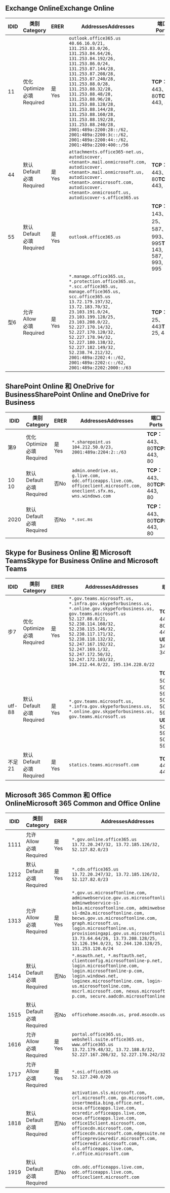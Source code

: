 <!--THIS FILE IS AUTOMATICALLY GENERATED. MANUAL CHANGES WILL BE OVERWRITTEN.-->
<!--Please contact the Office 365 Endpoints team with any questions.-->
<!--USGovGCCHigh endpoints version 2019062800-->
<!--File generated 2019-06-28 11:00:11.8056-->

## <a name="exchange-online"></a><span data-ttu-id="7c970-101">Exchange Online</span><span class="sxs-lookup"><span data-stu-id="7c970-101">Exchange Online</span></span>

<span data-ttu-id="7c970-102">ID</span><span class="sxs-lookup"><span data-stu-id="7c970-102">ID</span></span> | <span data-ttu-id="7c970-103">类别</span><span class="sxs-lookup"><span data-stu-id="7c970-103">Category</span></span> | <span data-ttu-id="7c970-104">ER</span><span class="sxs-lookup"><span data-stu-id="7c970-104">ER</span></span> | <span data-ttu-id="7c970-105">Addresses</span><span class="sxs-lookup"><span data-stu-id="7c970-105">Addresses</span></span> | <span data-ttu-id="7c970-106">端口</span><span class="sxs-lookup"><span data-stu-id="7c970-106">Ports</span></span>
-- | -------------------- | --- | ------------------------------------------------------------------------------------------------------------------------------------------------------------------------------------------------------------------------------------------------------------------------------------------------------------------------------------------------------------------------------------------------------------------------------------------------ | -------------------------------
<span data-ttu-id="7c970-107">1</span><span class="sxs-lookup"><span data-stu-id="7c970-107">1</span></span> | <span data-ttu-id="7c970-108">优化</span><span class="sxs-lookup"><span data-stu-id="7c970-108">Optimize</span></span><BR><span data-ttu-id="7c970-109">必填</span><span class="sxs-lookup"><span data-stu-id="7c970-109">Required</span></span> | <span data-ttu-id="7c970-110">是</span><span class="sxs-lookup"><span data-stu-id="7c970-110">Yes</span></span> | `outlook.office365.us`<BR>`40.66.16.0/21, 131.253.83.0/26, 131.253.84.64/26, 131.253.84.192/26, 131.253.86.0/24, 131.253.87.144/28, 131.253.87.208/28, 131.253.87.240/28, 131.253.88.0/28, 131.253.88.32/28, 131.253.88.48/28, 131.253.88.96/28, 131.253.88.128/28, 131.253.88.144/28, 131.253.88.160/28, 131.253.88.192/28, 131.253.88.240/28, 2001:489a:2200:28::/62, 2001:489a:2200:3c::/62, 2001:489a:2200:44::/62, 2001:489a:2200:400::/56` | <span data-ttu-id="7c970-111">**TCP：** 443、80</span><span class="sxs-lookup"><span data-stu-id="7c970-111">**TCP:** 443, 80</span></span>
<span data-ttu-id="7c970-112">4</span><span class="sxs-lookup"><span data-stu-id="7c970-112">4</span></span> | <span data-ttu-id="7c970-113">默认</span><span class="sxs-lookup"><span data-stu-id="7c970-113">Default</span></span><BR><span data-ttu-id="7c970-114">必填</span><span class="sxs-lookup"><span data-stu-id="7c970-114">Required</span></span> | <span data-ttu-id="7c970-115">是</span><span class="sxs-lookup"><span data-stu-id="7c970-115">Yes</span></span> | `attachments.office365-net.us, autodiscover.<tenant>.mail.onmicrosoft.com, autodiscover.<tenant>.mail.onmicrosoft.us, autodiscover.<tenant>.onmicrosoft.com, autodiscover.<tenant>.onmicrosoft.us, autodiscover-s.office365.us` | <span data-ttu-id="7c970-116">**TCP：** 443、80</span><span class="sxs-lookup"><span data-stu-id="7c970-116">**TCP:** 443, 80</span></span>
<span data-ttu-id="7c970-117">5</span><span class="sxs-lookup"><span data-stu-id="7c970-117">5</span></span> | <span data-ttu-id="7c970-118">默认</span><span class="sxs-lookup"><span data-stu-id="7c970-118">Default</span></span><BR><span data-ttu-id="7c970-119">必填</span><span class="sxs-lookup"><span data-stu-id="7c970-119">Required</span></span> | <span data-ttu-id="7c970-120">是</span><span class="sxs-lookup"><span data-stu-id="7c970-120">Yes</span></span> | `outlook.office365.us` | <span data-ttu-id="7c970-121">**TCP：** 143、25、587、993、995</span><span class="sxs-lookup"><span data-stu-id="7c970-121">**TCP:** 143, 25, 587, 993, 995</span></span>
<span data-ttu-id="7c970-122">型</span><span class="sxs-lookup"><span data-stu-id="7c970-122">6</span></span> | <span data-ttu-id="7c970-123">允许</span><span class="sxs-lookup"><span data-stu-id="7c970-123">Allow</span></span><BR><span data-ttu-id="7c970-124">必填</span><span class="sxs-lookup"><span data-stu-id="7c970-124">Required</span></span> | <span data-ttu-id="7c970-125">是</span><span class="sxs-lookup"><span data-stu-id="7c970-125">Yes</span></span> | `*.manage.office365.us, *.protection.office365.us, *.scc.office365.us, manage.office365.us, scc.office365.us`<BR>`13.72.179.197/32, 13.72.183.70/32, 23.103.191.0/24, 23.103.199.128/25, 23.103.208.0/22, 52.227.170.14/32, 52.227.170.120/32, 52.227.178.94/32, 52.227.180.138/32, 52.227.182.149/32, 52.238.74.212/32, 2001:489a:2202:4::/62, 2001:489a:2202:c::/62, 2001:489a:2202:2000::/63` | <span data-ttu-id="7c970-126">**TCP：** 25、443</span><span class="sxs-lookup"><span data-stu-id="7c970-126">**TCP:** 25, 443</span></span>

## <a name="sharepoint-online-and-onedrive-for-business"></a><span data-ttu-id="7c970-127">SharePoint Online 和 OneDrive for Business</span><span class="sxs-lookup"><span data-stu-id="7c970-127">SharePoint Online and OneDrive for Business</span></span>

<span data-ttu-id="7c970-128">ID</span><span class="sxs-lookup"><span data-stu-id="7c970-128">ID</span></span> | <span data-ttu-id="7c970-129">类别</span><span class="sxs-lookup"><span data-stu-id="7c970-129">Category</span></span> | <span data-ttu-id="7c970-130">ER</span><span class="sxs-lookup"><span data-stu-id="7c970-130">ER</span></span> | <span data-ttu-id="7c970-131">Addresses</span><span class="sxs-lookup"><span data-stu-id="7c970-131">Addresses</span></span> | <span data-ttu-id="7c970-132">端口</span><span class="sxs-lookup"><span data-stu-id="7c970-132">Ports</span></span>
-- | -------------------- | --- | ----------------------------------------------------------------------------------------------------------------------- | ----------------
<span data-ttu-id="7c970-133">第</span><span class="sxs-lookup"><span data-stu-id="7c970-133">9</span></span> | <span data-ttu-id="7c970-134">优化</span><span class="sxs-lookup"><span data-stu-id="7c970-134">Optimize</span></span><BR><span data-ttu-id="7c970-135">必填</span><span class="sxs-lookup"><span data-stu-id="7c970-135">Required</span></span> | <span data-ttu-id="7c970-136">是</span><span class="sxs-lookup"><span data-stu-id="7c970-136">Yes</span></span> | `*.sharepoint.us`<BR>`104.212.50.0/23, 2001:489a:2204:2::/63` | <span data-ttu-id="7c970-137">**TCP：** 443、80</span><span class="sxs-lookup"><span data-stu-id="7c970-137">**TCP:** 443, 80</span></span>
<span data-ttu-id="7c970-138">10 </span><span class="sxs-lookup"><span data-stu-id="7c970-138">10</span></span> | <span data-ttu-id="7c970-139">默认</span><span class="sxs-lookup"><span data-stu-id="7c970-139">Default</span></span><BR><span data-ttu-id="7c970-140">必填</span><span class="sxs-lookup"><span data-stu-id="7c970-140">Required</span></span> | <span data-ttu-id="7c970-141">否</span><span class="sxs-lookup"><span data-stu-id="7c970-141">No</span></span> | `admin.onedrive.us, g.live.com, odc.officeapps.live.com, officeclient.microsoft.com, oneclient.sfx.ms, wns.windows.com` | <span data-ttu-id="7c970-142">**TCP：** 443、80</span><span class="sxs-lookup"><span data-stu-id="7c970-142">**TCP:** 443, 80</span></span>
<span data-ttu-id="7c970-143">20</span><span class="sxs-lookup"><span data-stu-id="7c970-143">20</span></span> | <span data-ttu-id="7c970-144">默认</span><span class="sxs-lookup"><span data-stu-id="7c970-144">Default</span></span><BR><span data-ttu-id="7c970-145">必填</span><span class="sxs-lookup"><span data-stu-id="7c970-145">Required</span></span> | <span data-ttu-id="7c970-146">否</span><span class="sxs-lookup"><span data-stu-id="7c970-146">No</span></span> | `*.svc.ms` | <span data-ttu-id="7c970-147">**TCP：** 443、80</span><span class="sxs-lookup"><span data-stu-id="7c970-147">**TCP:** 443, 80</span></span>

## <a name="skype-for-business-online-and-microsoft-teams"></a><span data-ttu-id="7c970-148">Skype for Business Online 和 Microsoft Teams</span><span class="sxs-lookup"><span data-stu-id="7c970-148">Skype for Business Online and Microsoft Teams</span></span>

<span data-ttu-id="7c970-149">ID</span><span class="sxs-lookup"><span data-stu-id="7c970-149">ID</span></span> | <span data-ttu-id="7c970-150">类别</span><span class="sxs-lookup"><span data-stu-id="7c970-150">Category</span></span> | <span data-ttu-id="7c970-151">ER</span><span class="sxs-lookup"><span data-stu-id="7c970-151">ER</span></span> | <span data-ttu-id="7c970-152">Addresses</span><span class="sxs-lookup"><span data-stu-id="7c970-152">Addresses</span></span> | <span data-ttu-id="7c970-153">端口</span><span class="sxs-lookup"><span data-stu-id="7c970-153">Ports</span></span>
-- | -------------------- | --- | --------------------------------------------------------------------------------------------------------------------------------------------------------------------------------------------------------------------------------------------------------------------------------------------------------------------------------- | --------------------------------------------------
<span data-ttu-id="7c970-154">步</span><span class="sxs-lookup"><span data-stu-id="7c970-154">7</span></span> | <span data-ttu-id="7c970-155">优化</span><span class="sxs-lookup"><span data-stu-id="7c970-155">Optimize</span></span><BR><span data-ttu-id="7c970-156">必填</span><span class="sxs-lookup"><span data-stu-id="7c970-156">Required</span></span> | <span data-ttu-id="7c970-157">是</span><span class="sxs-lookup"><span data-stu-id="7c970-157">Yes</span></span> | `*.gov.teams.microsoft.us, *.infra.gov.skypeforbusiness.us, *.online.gov.skypeforbusiness.us, gov.teams.microsoft.us`<BR>`52.127.88.0/21, 52.238.114.160/32, 52.238.115.146/32, 52.238.117.171/32, 52.238.118.132/32, 52.247.167.192/32, 52.247.169.1/32, 52.247.172.50/32, 52.247.172.103/32, 104.212.44.0/22, 195.134.228.0/22` | <span data-ttu-id="7c970-158">**TCP：** 443、80</span><span class="sxs-lookup"><span data-stu-id="7c970-158">**TCP:** 443, 80</span></span><BR><span data-ttu-id="7c970-159">**UDP：** 3478</span><span class="sxs-lookup"><span data-stu-id="7c970-159">**UDP:** 3478</span></span>
<span data-ttu-id="7c970-160">utf-8</span><span class="sxs-lookup"><span data-stu-id="7c970-160">8</span></span> | <span data-ttu-id="7c970-161">默认</span><span class="sxs-lookup"><span data-stu-id="7c970-161">Default</span></span><BR><span data-ttu-id="7c970-162">必填</span><span class="sxs-lookup"><span data-stu-id="7c970-162">Required</span></span> | <span data-ttu-id="7c970-163">是</span><span class="sxs-lookup"><span data-stu-id="7c970-163">Yes</span></span> | `*.gov.teams.microsoft.us, *.infra.gov.skypeforbusiness.us, *.online.gov.skypeforbusiness.us, gov.teams.microsoft.us` | <span data-ttu-id="7c970-164">**TCP：** 5061、50000-59999</span><span class="sxs-lookup"><span data-stu-id="7c970-164">**TCP:** 5061, 50000-59999</span></span><BR><span data-ttu-id="7c970-165">**UDP：** 50000-59999</span><span class="sxs-lookup"><span data-stu-id="7c970-165">**UDP:** 50000-59999</span></span>
<span data-ttu-id="7c970-166">不足</span><span class="sxs-lookup"><span data-stu-id="7c970-166">21</span></span> | <span data-ttu-id="7c970-167">默认</span><span class="sxs-lookup"><span data-stu-id="7c970-167">Default</span></span><BR><span data-ttu-id="7c970-168">必填</span><span class="sxs-lookup"><span data-stu-id="7c970-168">Required</span></span> | <span data-ttu-id="7c970-169">是</span><span class="sxs-lookup"><span data-stu-id="7c970-169">Yes</span></span> | `statics.teams.microsoft.com` | <span data-ttu-id="7c970-170">**TCP：** 443</span><span class="sxs-lookup"><span data-stu-id="7c970-170">**TCP:** 443</span></span>

## <a name="microsoft-365-common-and-office-online"></a><span data-ttu-id="7c970-171">Microsoft 365 Common 和 Office Online</span><span class="sxs-lookup"><span data-stu-id="7c970-171">Microsoft 365 Common and Office Online</span></span>

<span data-ttu-id="7c970-172">ID</span><span class="sxs-lookup"><span data-stu-id="7c970-172">ID</span></span> | <span data-ttu-id="7c970-173">类别</span><span class="sxs-lookup"><span data-stu-id="7c970-173">Category</span></span> | <span data-ttu-id="7c970-174">ER</span><span class="sxs-lookup"><span data-stu-id="7c970-174">ER</span></span> | <span data-ttu-id="7c970-175">Addresses</span><span class="sxs-lookup"><span data-stu-id="7c970-175">Addresses</span></span> | <span data-ttu-id="7c970-176">端口</span><span class="sxs-lookup"><span data-stu-id="7c970-176">Ports</span></span>
-- | ------------------- | --- | ---------------------------------------------------------------------------------------------------------------------------------------------------------------------------------------------------------------------------------------------------------------------------------------------------------------------------------------------------------------------------------------------- | ----------------
<span data-ttu-id="7c970-177">11</span><span class="sxs-lookup"><span data-stu-id="7c970-177">11</span></span> | <span data-ttu-id="7c970-178">允许</span><span class="sxs-lookup"><span data-stu-id="7c970-178">Allow</span></span><BR><span data-ttu-id="7c970-179">必填</span><span class="sxs-lookup"><span data-stu-id="7c970-179">Required</span></span> | <span data-ttu-id="7c970-180">是</span><span class="sxs-lookup"><span data-stu-id="7c970-180">Yes</span></span> | `*.gov.online.office365.us`<BR>`13.72.20.247/32, 13.72.185.126/32, 52.127.82.0/23` | <span data-ttu-id="7c970-181">**TCP：** 443</span><span class="sxs-lookup"><span data-stu-id="7c970-181">**TCP:** 443</span></span>
<span data-ttu-id="7c970-182">12</span><span class="sxs-lookup"><span data-stu-id="7c970-182">12</span></span> | <span data-ttu-id="7c970-183">默认</span><span class="sxs-lookup"><span data-stu-id="7c970-183">Default</span></span><BR><span data-ttu-id="7c970-184">必填</span><span class="sxs-lookup"><span data-stu-id="7c970-184">Required</span></span> | <span data-ttu-id="7c970-185">是</span><span class="sxs-lookup"><span data-stu-id="7c970-185">Yes</span></span> | `*.cdn.office365.us`<BR>`13.72.20.247/32, 13.72.185.126/32, 52.127.82.0/23` | <span data-ttu-id="7c970-186">**TCP：** 443</span><span class="sxs-lookup"><span data-stu-id="7c970-186">**TCP:** 443</span></span>
<span data-ttu-id="7c970-187">13</span><span class="sxs-lookup"><span data-stu-id="7c970-187">13</span></span> | <span data-ttu-id="7c970-188">允许</span><span class="sxs-lookup"><span data-stu-id="7c970-188">Allow</span></span><BR><span data-ttu-id="7c970-189">必填</span><span class="sxs-lookup"><span data-stu-id="7c970-189">Required</span></span> | <span data-ttu-id="7c970-190">是</span><span class="sxs-lookup"><span data-stu-id="7c970-190">Yes</span></span> | `*.gov.us.microsoftonline.com, adminwebservice.gov.us.microsoftonline.com, adminwebservice-s1-bn1a.microsoftonline.com, adminwebservice-s1-dm2a.microsoftonline.com, becws.gov.us.microsoftonline.com, graph.microsoft.us, login.microsoftonline.us, provisioningapi.gov.us.microsoftonline.com`<BR>`13.73.64.64/26, 13.73.208.128/25, 52.126.194.0/23, 52.244.120.128/25, 131.253.120.0/24` | <span data-ttu-id="7c970-191">**TCP：** 443</span><span class="sxs-lookup"><span data-stu-id="7c970-191">**TCP:** 443</span></span>
<span data-ttu-id="7c970-192">14</span><span class="sxs-lookup"><span data-stu-id="7c970-192">14</span></span> | <span data-ttu-id="7c970-193">默认</span><span class="sxs-lookup"><span data-stu-id="7c970-193">Default</span></span><BR><span data-ttu-id="7c970-194">必填</span><span class="sxs-lookup"><span data-stu-id="7c970-194">Required</span></span> | <span data-ttu-id="7c970-195">否</span><span class="sxs-lookup"><span data-stu-id="7c970-195">No</span></span> | `*.msauth.net, *.msftauth.net, clientconfig.microsoftonline-p.net, login.microsoftonline.com, login.microsoftonline-p.com, login.windows.net, loginex.microsoftonline.com, login-us.microsoftonline.com, mscrl.microsoft.com, nexus.microsoftonline-p.com, secure.aadcdn.microsoftonline-p.com` | <span data-ttu-id="7c970-196">**TCP：** 443</span><span class="sxs-lookup"><span data-stu-id="7c970-196">**TCP:** 443</span></span>
<span data-ttu-id="7c970-197">15</span><span class="sxs-lookup"><span data-stu-id="7c970-197">15</span></span> | <span data-ttu-id="7c970-198">默认</span><span class="sxs-lookup"><span data-stu-id="7c970-198">Default</span></span><BR><span data-ttu-id="7c970-199">必填</span><span class="sxs-lookup"><span data-stu-id="7c970-199">Required</span></span> | <span data-ttu-id="7c970-200">否</span><span class="sxs-lookup"><span data-stu-id="7c970-200">No</span></span> | `officehome.msocdn.us, prod.msocdn.us` | <span data-ttu-id="7c970-201">**TCP：** 443、80</span><span class="sxs-lookup"><span data-stu-id="7c970-201">**TCP:** 443, 80</span></span>
<span data-ttu-id="7c970-202">16</span><span class="sxs-lookup"><span data-stu-id="7c970-202">16</span></span> | <span data-ttu-id="7c970-203">允许</span><span class="sxs-lookup"><span data-stu-id="7c970-203">Allow</span></span><BR><span data-ttu-id="7c970-204">必填</span><span class="sxs-lookup"><span data-stu-id="7c970-204">Required</span></span> | <span data-ttu-id="7c970-205">是</span><span class="sxs-lookup"><span data-stu-id="7c970-205">Yes</span></span> | `portal.office365.us, webshell.suite.office365.us, www.office365.us`<BR>`13.72.179.48/32, 13.72.188.8/32, 52.227.167.206/32, 52.227.170.242/32` | <span data-ttu-id="7c970-206">**TCP：** 443、80</span><span class="sxs-lookup"><span data-stu-id="7c970-206">**TCP:** 443, 80</span></span>
<span data-ttu-id="7c970-207">17</span><span class="sxs-lookup"><span data-stu-id="7c970-207">17</span></span> | <span data-ttu-id="7c970-208">允许</span><span class="sxs-lookup"><span data-stu-id="7c970-208">Allow</span></span><BR><span data-ttu-id="7c970-209">必填</span><span class="sxs-lookup"><span data-stu-id="7c970-209">Required</span></span> | <span data-ttu-id="7c970-210">是</span><span class="sxs-lookup"><span data-stu-id="7c970-210">Yes</span></span> | `*.osi.office365.us`<BR>`52.127.240.0/20` | <span data-ttu-id="7c970-211">**TCP：** 443</span><span class="sxs-lookup"><span data-stu-id="7c970-211">**TCP:** 443</span></span>
<span data-ttu-id="7c970-212">18</span><span class="sxs-lookup"><span data-stu-id="7c970-212">18</span></span> | <span data-ttu-id="7c970-213">默认</span><span class="sxs-lookup"><span data-stu-id="7c970-213">Default</span></span><BR><span data-ttu-id="7c970-214">必填</span><span class="sxs-lookup"><span data-stu-id="7c970-214">Required</span></span> | <span data-ttu-id="7c970-215">否</span><span class="sxs-lookup"><span data-stu-id="7c970-215">No</span></span> | `activation.sls.microsoft.com, crl.microsoft.com, go.microsoft.com, insertmedia.bing.office.net, ocsa.officeapps.live.com, ocsredir.officeapps.live.com, ocws.officeapps.live.com, office15client.microsoft.com, officecdn.microsoft.com, officecdn.microsoft.com.edgesuite.net, officepreviewredir.microsoft.com, officeredir.microsoft.com, ols.officeapps.live.com, r.office.microsoft.com` | <span data-ttu-id="7c970-216">**TCP：** 443、80</span><span class="sxs-lookup"><span data-stu-id="7c970-216">**TCP:** 443, 80</span></span>
<span data-ttu-id="7c970-217">19</span><span class="sxs-lookup"><span data-stu-id="7c970-217">19</span></span> | <span data-ttu-id="7c970-218">默认</span><span class="sxs-lookup"><span data-stu-id="7c970-218">Default</span></span><BR><span data-ttu-id="7c970-219">必填</span><span class="sxs-lookup"><span data-stu-id="7c970-219">Required</span></span> | <span data-ttu-id="7c970-220">否</span><span class="sxs-lookup"><span data-stu-id="7c970-220">No</span></span> | `cdn.odc.officeapps.live.com, odc.officeapps.live.com, officeclient.microsoft.com` | <span data-ttu-id="7c970-221">**TCP：** 443、80</span><span class="sxs-lookup"><span data-stu-id="7c970-221">**TCP:** 443, 80</span></span>
